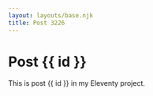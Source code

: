 ```yaml
---
layout: layouts/base.njk
title: Post 3226
---
```


# Post {{ id }}

This is post {{ id }} in my Eleventy project.
